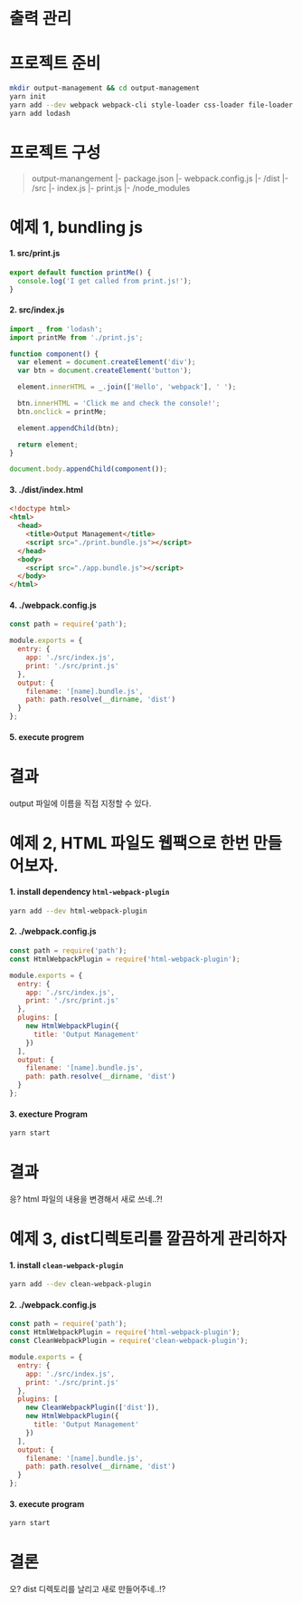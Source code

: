 # 출력 관리


# 프로젝트 준비

``` sh
mkdir output-management && cd output-management
yarn init
yarn add --dev webpack webpack-cli style-loader css-loader file-loader csv-loader xml-loader
yarn add lodash
```

# 프로젝트 구성

>   output-manangement
>   |- package.json
>   |- webpack.config.js
>   |- /dist
>   |- /src
>     |- index.js
>     |- print.js
>   |- /node_modules


# 예제 1, bundling js

#### 1. src/print.js

``` js
export default function printMe() {
  console.log('I get called from print.js!');
}
```

#### 2. src/index.js

``` js
import _ from 'lodash';
import printMe from './print.js';

function component() {
  var element = document.createElement('div');
  var btn = document.createElement('button');

  element.innerHTML = _.join(['Hello', 'webpack'], ' ');

  btn.innerHTML = 'Click me and check the console!';
  btn.onclick = printMe;

  element.appendChild(btn);

  return element;
}

document.body.appendChild(component());
```

#### 3. ./dist/index.html

``` html
<!doctype html>
<html>
  <head>
    <title>Output Management</title>
    <script src="./print.bundle.js"></script>
  </head>
  <body>
    <script src="./app.bundle.js"></script>
  </body>
</html>
```

#### 4. ./webpack.config.js

``` js
const path = require('path');

module.exports = {
  entry: {
    app: './src/index.js',
    print: './src/print.js'
  },
  output: {
    filename: '[name].bundle.js',
    path: path.resolve(__dirname, 'dist')
  }
};
```

#### 5. execute progrem


# 결과

output 파일에 이름을 직접 지정할 수 있다.

# 예제 2, HTML 파일도 웹팩으로 한번 만들어보자.


#### 1. install dependency `html-webpack-plugin`

``` sh
yarn add --dev html-webpack-plugin
```

#### 2. ./webpack.config.js

``` js
const path = require('path');
const HtmlWebpackPlugin = require('html-webpack-plugin');

module.exports = {
  entry: {
    app: './src/index.js',
    print: './src/print.js'
  },
  plugins: [
    new HtmlWebpackPlugin({
      title: 'Output Management'
    })
  ],
  output: {
    filename: '[name].bundle.js',
    path: path.resolve(__dirname, 'dist')
  }
};
```

#### 3. execture Program

``` sh
yarn start
```

# 결과

응? html 파일의 내용을 변경해서 새로 쓰네..?!

# 예제 3, dist디렉토리를 깔끔하게 관리하자


#### 1. install `clean-webpack-plugin` 

``` sh
yarn add --dev clean-webpack-plugin
```
#### 2. ./webpack.config.js

``` js
const path = require('path');
const HtmlWebpackPlugin = require('html-webpack-plugin');
const CleanWebpackPlugin = require('clean-webpack-plugin');

module.exports = {
  entry: {
    app: './src/index.js',
    print: './src/print.js'
  },
  plugins: [
    new CleanWebpackPlugin(['dist']),
    new HtmlWebpackPlugin({
      title: 'Output Management'
    })
  ],
  output: {
    filename: '[name].bundle.js',
    path: path.resolve(__dirname, 'dist')
  }
};
```

#### 3. execute program

``` sh
yarn start
```

# 결론

오? dist 디렉토리를 날리고 새로 만들어주네..!?